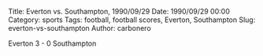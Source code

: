 Title: Everton vs. Southampton, 1990/09/29
Date: 1990/09/29 00:00
Category: sports
Tags: football, football scores, Everton, Southampton
Slug: everton-vs-southampton
Author: carbonero


Everton 3 - 0 Southampton
